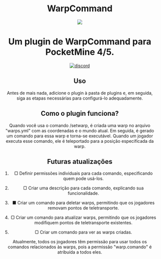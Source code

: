 <h1 align="center">WarpCommand</h1>

<div align="center">
 <img src="https://poggit.pmmp.io/shield.state/WarpCommand">
	<a </a>
 
<h1 align="center">Um plugin de WarpCommand para PocketMine 4/5.</h1>
<div align="center">
	<a href="https://www.blazehosting.com.br/discord">
        <img src="https://img.shields.io/badge/Discord-7289DA?style=for-the-badge&logo=discord&logoColor=white" alt="discord">
		<a </a>
 

## Uso

Antes de mais nada, adicione o plugin à pasta de plugins e, em seguida, siga as etapas necessárias para configurá-lo adequadamente.

## Como o plugin funciona?

Quando você usa o comando /setwarp, é criada uma warp no arquivo "warps.yml" com as coordenadas e o mundo atual. Em seguida, é gerado um comando para essa warp e torna-se executável. Quando um jogador executa esse comando, ele é teleportado para a posição especificada da warp.

## Futuras atualizações
1. ▢ Definir permissões individuais para cada comando, especificando quem pode usá-los.
   
2. ▢ Criar uma descrição para cada comando, explicando sua funcionalidade.
   
3. ■ Criar um comando para deletar warps, permitindo que os jogadores removam pontos de teletransporte.
   
4. ▢ Criar um comando para atualizar warps, permitindo que os jogadores modifiquem pontos de teletransporte existentes.

5. ▢ Criar um comando para ver as warps criadas.
 
Atualmente, todos os jogadores têm permissão para usar todos os comandos relacionados às warps, pois a permissão "warp.comando" é atribuída a todos eles.
